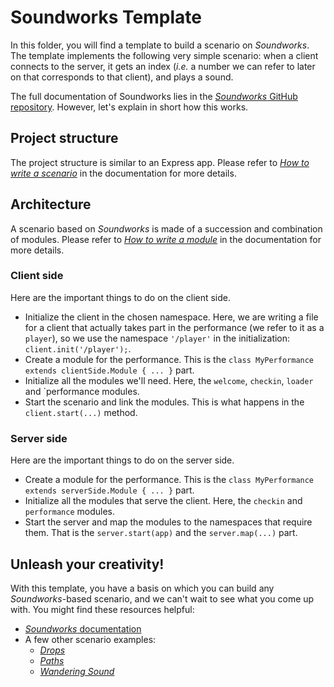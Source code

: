 # Soundworks Template

In this folder, you will find a template to build a scenario on *Soundworks*. The template implements the following very simple scenario: when a client connects to the server, it gets an index (*i.e.* a number we can refer to later on that corresponds to that client), and plays a sound.

The full documentation of Soundworks lies in the [*Soundworks* GitHub repository](https://github.com/collective-soundworks/soundworks). However, let's explain in short how this works.

## Project structure

The project structure is similar to an Express app. Please refer to [*How to write a scenario*](https://github.com/collective-soundworks/soundworks#how-to-write-a-scenario) in the documentation for more details.

## Architecture

A scenario based on *Soundworks* is made of a succession and combination of modules. Please refer to [*How to write a module*](https://github.com/collective-soundworks/soundworks#how-to-write-a-module) in the documentation for more details.

### Client side

Here are the important things to do on the client side.

- Initialize the client in the chosen namespace. Here, we are writing a file for a client that actually takes part in the performance (we refer to it as a `player`), so we use the namespace `'/player'` in the initialization: `client.init('/player');`.
- Create a module for the performance. This is the `class MyPerformance extends clientSide.Module { ... }` part.
- Initialize all the modules we'll need. Here, the `welcome`, `checkin`, `loader` and `performance modules.
- Start the scenario and link the modules. This is what happens in the `client.start(...)` method.

### Server side

Here are the important things to do on the server side.

- Create a module for the performance. This is the `class MyPerformance extends serverSide.Module { ... }` part.
- Initialize all the modules that serve the client. Here, the `checkin` and `performance` modules.
- Start the server and map the modules to the namespaces that require them. That is the `server.start(app)` and the `server.map(...)` part.

## Unleash your creativity!

With this template, you have a basis on which you can build any *Soundworks*-based scenario, and we can't wait to see what you come up with. You might find these resources helpful:

- [*Soundworks* documentation](https://github.com/collective-soundworks/soundworks)
- A few other scenario examples:
  - [*Drops*](https://github.com/collective-soundworks/soundworks-drops)
  - [*Paths*](https://github.com/collective-soundworks/soundworks-paths)
  - [*Wandering Sound*](https://github.com/collective-soundworks/soundworks-wanderingsound)

